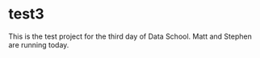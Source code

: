 # test3
This is the test project for the third day of Data School.
Matt and Stephen are running today.
